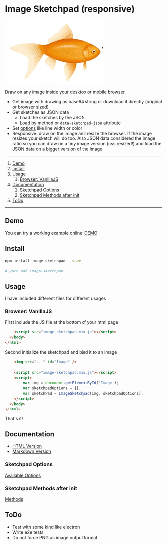 # Image Sketchpad (responsive)

![preview](./media/preview.gif)

Draw on any image inside your desktop or mobile browser.

- Get image with drawing as base64 string or download it directly (original or browser sized)
- Get sketches as JSON data
  - Load the sketches by the JSON
  - Load by method or `data-sketchpad-json` attribute
- Set [options](https://github.com/CSoellinger/image-sketchpad/blob/main/docs/modules/ImageSketchpad.md#Options) like line width or color
- Responsive: draw on the image and resize the browser. If the image resizes your sketch will do too. Also JSON data considered the image ratio so you can draw on a tiny image version (css resized!) and load the JSON data on a bigger version of the image.

---

1. [Demo](#demo)
2. [Install](#install)
3. [Usage](#usage)
   1. [Browser: VanillaJS](#browser-vanillajs)
4. [Documentation](#documentation)
   1. [Sketchpad Options](#sketchpad-options)
   2. [Sketchpad Methods after init](#sketchpad-methods-after-init)
5. [ToDo](#todo)

---

## Demo

You can try a working example online: [DEMO](https://csoellinger.github.io/image-sketchpad/demo.html)

## Install

```bash
npm install image-sketchpad --save

# yarn add image-sketchpad
```

## Usage

I have included different files for different usages

### Browser: VanillaJS

First include the JS file at the bottom of your html page

```html
    <script src="image-sketchpad.min.js"></script>
  </body>
</html>
```

Second initialize the sketchpad and bind it to an image

```html
    <img src="..." id="Image" />

    <script src="image-sketchpad.min.js"></script>
    <script>
        var img = document.getElementById('Image');
        var sketchpadOptions = {};
        var sketchPad = ImageSketchpad(img, sketchpadOptions);
    </script>
  </body>
</html>
```

That's it!

## Documentation

- [HTML Version](https://csoellinger.github.io/image-sketchpad/)
- [Markdown Version](https://github.com/CSoellinger/image-sketchpad/blob/main/docs/modules.md)

### Sketchpad Options

[Available Options](https://github.com/CSoellinger/image-sketchpad/modules/ImageSketchpad#Options)

### Sketchpad Methods after init

[Methods](./docs/classes/ImageSketchpad.ImageSketchpad-1.md#Methods)

## ToDo

- Test with some kind like electron
- Write e2e tests
- Do not force PNG as image output format
